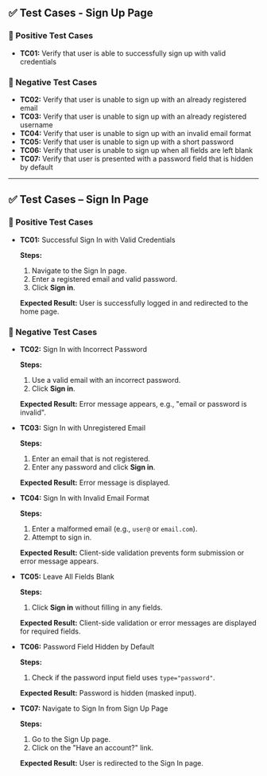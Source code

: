 ## ✅ Test Cases - Sign Up Page

### 🔐 Positive Test Cases

- **TC01:** Verify that user is able to successfully sign up with valid credentials

### 🚫 Negative Test Cases

- **TC02:** Verify that user is unable to sign up with an already registered email
- **TC03:** Verify that user is unable to sign up with an already registered username
- **TC04:** Verify that user is unable to sign up with an invalid email format
- **TC05:** Verify that user is unable to sign up with a short password
- **TC06:** Verify that user is unable to sign up when all fields are left blank
- **TC07:** Verify that user is presented with a password field that is hidden by default

---

## ✅ Test Cases – Sign In Page

### 🔐 Positive Test Cases

- **TC01:** Successful Sign In with Valid Credentials

    **Steps:**
    1. Navigate to the Sign In page.
    2. Enter a registered email and valid password.
    3. Click **Sign in**.

    **Expected Result:** User is successfully logged in and redirected to the home page.

### 🚫 Negative Test Cases

- **TC02:** Sign In with Incorrect Password

    **Steps:**
    1. Use a valid email with an incorrect password.
    2. Click **Sign in**.

    **Expected Result:** Error message appears, e.g., "email or password is invalid".

- **TC03:** Sign In with Unregistered Email

    **Steps:**
    1. Enter an email that is not registered.
    2. Enter any password and click **Sign in**.

    **Expected Result:** Error message is displayed.

- **TC04:** Sign In with Invalid Email Format

    **Steps:**
    1. Enter a malformed email (e.g., `user@` or `email.com`).
    2. Attempt to sign in.

    **Expected Result:** Client-side validation prevents form submission or error message appears.

- **TC05:** Leave All Fields Blank

    **Steps:**
    1. Click **Sign in** without filling in any fields.

    **Expected Result:** Client-side validation or error messages are displayed for required fields.

- **TC06:** Password Field Hidden by Default

    **Steps:**
    1. Check if the password input field uses `type="password"`.

    **Expected Result:** Password is hidden (masked input).

- **TC07:** Navigate to Sign In from Sign Up Page

    **Steps:**
    1. Go to the Sign Up page.
    2. Click on the "Have an account?" link.

    **Expected Result:** User is redirected to the Sign In page.
